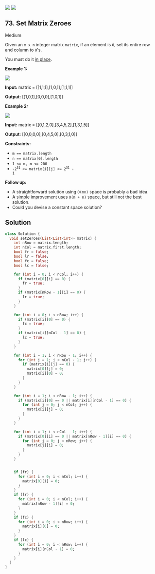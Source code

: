 [![](https://img.shields.io/github/stars/javadev/LeetCode-in-All?label=Stars&style=flat-square)](https://github.com/javadev/LeetCode-in-All)
[![](https://img.shields.io/github/forks/javadev/LeetCode-in-All?label=Fork%20me%20on%20GitHub%20&style=flat-square)](https://github.com/javadev/LeetCode-in-All/fork)

## 73\. Set Matrix Zeroes

Medium

Given an `m x n` integer matrix `matrix`, if an element is `0`, set its entire row and column to `0`'s.

You must do it [in place](https://en.wikipedia.org/wiki/In-place_algorithm).

**Example 1:**

![](https://assets.leetcode.com/uploads/2020/08/17/mat1.jpg)

**Input:** matrix = \[\[1,1,1],[1,0,1],[1,1,1]]

**Output:** [[1,0,1],[0,0,0],[1,0,1]]

**Example 2:**

![](https://assets.leetcode.com/uploads/2020/08/17/mat2.jpg)

**Input:** matrix = \[\[0,1,2,0],[3,4,5,2],[1,3,1,5]]

**Output:** [[0,0,0,0],[0,4,5,0],[0,3,1,0]]

**Constraints:**

*   `m == matrix.length`
*   `n == matrix[0].length`
*   `1 <= m, n <= 200`
*   <code>-2<sup>31</sup> <= matrix[i][j] <= 2<sup>31</sup> - 1</code>

**Follow up:**

*   A straightforward solution using `O(mn)` space is probably a bad idea.
*   A simple improvement uses `O(m + n)` space, but still not the best solution.
*   Could you devise a constant space solution?

## Solution

```dart
class Solution {
  void setZeroes(List<List<int>> matrix) {
    int nRow = matrix.length;
    int nCol = matrix.first.length;
    bool fr = false;
    bool lr = false;
    bool fc = false;
    bool lc = false;

    for (int i = 0; i < nCol; i++) {
      if (matrix[0][i] == 0) {
        fr = true;
      }
      if (matrix[nRow - 1][i] == 0) {
        lr = true;
      }
    }

    for (int i = 0; i < nRow; i++) {
      if (matrix[i][0] == 0) {
        fc = true;
      }
      if (matrix[i][nCol - 1] == 0) {
        lc = true;
      }
    }

    for (int i = 1; i < nRow - 1; i++) {
      for (int j = 1; j < nCol - 1; j++) {
        if (matrix[i][j] == 0) {
          matrix[0][j] = 0;
          matrix[i][0] = 0;
        }
      }
    }

    for (int i = 1; i < nRow - 1; i++) {
      if (matrix[i][0] == 0 || matrix[i][nCol - 1] == 0) {
        for (int j = 0; j < nCol; j++) {
          matrix[i][j] = 0;
        }
      }
    }

    for (int i = 1; i < nCol - 1; i++) {
      if (matrix[0][i] == 0 || matrix[nRow - 1][i] == 0) {
        for (int j = 0; j < nRow; j++) {
          matrix[j][i] = 0;
        }
      }
    }


    if (fr) {
      for (int i = 0; i < nCol; i++) {
        matrix[0][i] = 0;
      }
    }
    if (lr) {
      for (int i = 0; i < nCol; i++) {
        matrix[nRow - 1][i] = 0;
      }
    }
    if (fc) {
      for (int i = 0; i < nRow; i++) {
        matrix[i][0] = 0;
      }
    }
    if (lc) {
      for (int i = 0; i < nRow; i++) {
        matrix[i][nCol - 1] = 0;
      }
    }
  }
}
```